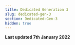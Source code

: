 ```yaml
---
title: Dedicated Generation 3
slug: dedicated-gen-3
section: Dedicated-Gen-3
hidden: true
---
```


**Last updated 7th January 2022**


